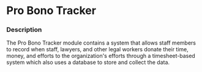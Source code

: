 # Pro Bono Tracker

### Description
The Pro Bono Tracker module contains a system that allows staff members to record when staff, lawyers, and other legal workers donate their time, money, and efforts to the organization's efforts through a timesheet-based system which also uses a database to store and collect the data. 
